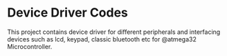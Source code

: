# Device Driver Codes 

This project contains device driver for different peripherals and interfacing devices such as lcd, keypad, classic bluetooth etc for @atmega32 Microcontroller.
